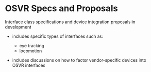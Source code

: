 # OSVR Specs and Proposals
Interface class specifications and device integration proposals in development

- includes specific types of interfaces such as:
	- eye tracking
	- locomotion

- includes discussions on how to factor vendor-specific devices into OSVR interfaces

